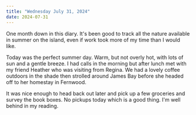 ```yaml
---
title: "Wednesday July 31, 2024"
date: 2024-07-31
---
```

One month down in this diary.  It's been good to track all the nature available in summer on the island, even if work took more of my time than I would like.

Today was the perfect summer day.  Warm, but not overly hot, with lots of sun and a gentle breeze.  I had calls in the morning but after lunch met with my friend Heather who was visiting from Regina.  We had a lovely coffee outdoors in the shade then strolled around James Bay before she headed off to her homestay in Fernwood.  

It was nice enough to head back out later and pick up a few groceries and survey the book boxes.  No pickups today which is a good thing.  I'm well behind in my reading. 
